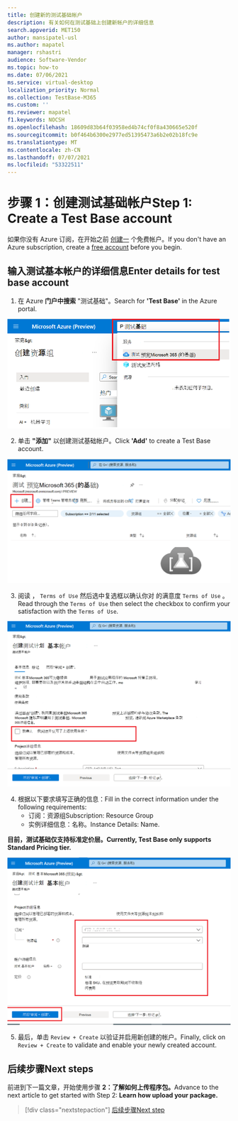 ```yaml
---
title: 创建新的测试基础帐户
description: 有关如何在测试基础上创建新帐户的详细信息
search.appverid: MET150
author: mansipatel-usl
ms.author: mapatel
manager: rshastri
audience: Software-Vendor
ms.topic: how-to
ms.date: 07/06/2021
ms.service: virtual-desktop
localization_priority: Normal
ms.collection: TestBase-M365
ms.custom: ''
ms.reviewer: mapatel
f1.keywords: NOCSH
ms.openlocfilehash: 18609d83b64f03958ed4b74cf0f8a430665e520f
ms.sourcegitcommit: b0f464b6300e2977ed51395473a6b2e02b18fc9e
ms.translationtype: MT
ms.contentlocale: zh-CN
ms.lasthandoff: 07/07/2021
ms.locfileid: "53322511"
---
```

# <a name="step-1-create-a-test-base-account"></a><span data-ttu-id="2b0b3-103">步骤 1：创建测试基础帐户</span><span class="sxs-lookup"><span data-stu-id="2b0b3-103">Step 1: Create a Test Base account</span></span>

<span data-ttu-id="2b0b3-104">如果你没有 Azure 订阅，在开始之前 [创建一](https://azure.microsoft.com/en-us/free/) 个免费帐户。</span><span class="sxs-lookup"><span data-stu-id="2b0b3-104">If you don't have an Azure subscription, create a [free account](https://azure.microsoft.com/en-us/free/) before you begin.</span></span>

## <a name="enter-details-for-test-base-account"></a><span data-ttu-id="2b0b3-105">输入测试基本帐户的详细信息</span><span class="sxs-lookup"><span data-stu-id="2b0b3-105">Enter details for test base account</span></span>
 
1. <span data-ttu-id="2b0b3-106">在 Azure **门户中搜索** "测试基础"。</span><span class="sxs-lookup"><span data-stu-id="2b0b3-106">Search for **'Test Base'** in the Azure portal.</span></span>

![创建测试基本帐户搜索图像](Media/CreateTestAccount1.png)

2. <span data-ttu-id="2b0b3-108">单击 **"添加"** 以创建测试基础帐户。</span><span class="sxs-lookup"><span data-stu-id="2b0b3-108">Click **'Add'** to create a Test Base account.</span></span>

![单击"添加"创建帐户](Media/CreateTestAccount2.png)

3.  <span data-ttu-id="2b0b3-110">阅读 ， ```Terms of Use``` 然后选中复选框以确认你对 的满意度 ```Terms of Use``` 。</span><span class="sxs-lookup"><span data-stu-id="2b0b3-110">Read through the ```Terms of Use``` then select the checkbox to confirm your satisfaction with the ```Terms of Use```.</span></span>

![查看使用条款](Media/CreateTestAccount3.png)

4.  <span data-ttu-id="2b0b3-112">根据以下要求填写正确的信息：</span><span class="sxs-lookup"><span data-stu-id="2b0b3-112">Fill in the correct information under the following requirements:</span></span> 
    -   <span data-ttu-id="2b0b3-113">订阅：资源组</span><span class="sxs-lookup"><span data-stu-id="2b0b3-113">Subscription: Resource Group</span></span>
    -   <span data-ttu-id="2b0b3-114">实例详细信息：名称。</span><span class="sxs-lookup"><span data-stu-id="2b0b3-114">Instance Details: Name.</span></span>

<span data-ttu-id="2b0b3-115">**目前，测试基础仅支持标准定价层。**</span><span class="sxs-lookup"><span data-stu-id="2b0b3-115">**Currently, Test Base only supports Standard Pricing tier.**</span></span>

![选择订阅、资源组并键入详细信息](Media/CreateTestAccount4.png)

5.  <span data-ttu-id="2b0b3-117">最后，单击 ```Review + Create``` 以验证并启用新创建的帐户。</span><span class="sxs-lookup"><span data-stu-id="2b0b3-117">Finally, click on ```Review + Create``` to validate and enable your newly created account.</span></span>

## <a name="next-steps"></a><span data-ttu-id="2b0b3-118">后续步骤</span><span class="sxs-lookup"><span data-stu-id="2b0b3-118">Next steps</span></span>

<span data-ttu-id="2b0b3-119">前进到下一篇文章，开始使用步骤 **2：了解如何上传程序包。**</span><span class="sxs-lookup"><span data-stu-id="2b0b3-119">Advance to the next article to get started with Step 2: **Learn how upload your package.**</span></span>
> [!div class="nextstepaction"]
> [<span data-ttu-id="2b0b3-120">后续步骤</span><span class="sxs-lookup"><span data-stu-id="2b0b3-120">Next step</span></span>](uploadApplication.md)

<!---
Add button for next page
-->
